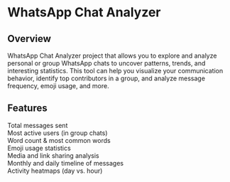 # WhatsApp Chat Analyzer

## Overview
WhatsApp Chat Analyzer project that allows you to explore and analyze personal or group WhatsApp chats to uncover patterns, trends, and interesting statistics. 
This tool can help you visualize your communication behavior, identify top contributors in a group, and analyze message frequency, emoji usage, and more.

## Features
Total messages sent<br>
Most active users (in group chats)<br>
Word count & most common words<br>
Emoji usage statistics<br>
Media and link sharing analysis<br>
Monthly and daily timeline of messages<br>
Activity heatmaps (day vs. hour)<br>


